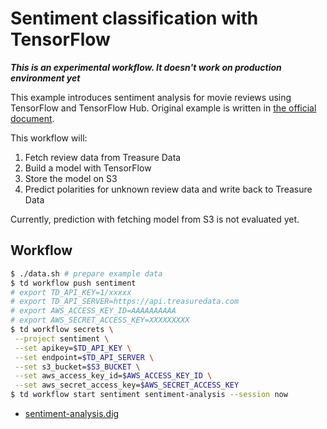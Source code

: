 # Sentiment classification with TensorFlow

***This is an experimental workflow. It doesn't work on production environment yet***

This example introduces sentiment analysis for movie reviews using TensorFlow and TensorFlow Hub.
Original example is written in [the official document](https://www.tensorflow.org/hub/tutorials/text_classification_with_tf_hub).

This workflow will:
1. Fetch review data from Treasure Data
2. Build a model with TensorFlow
3. Store the model on S3
4. Predict polarities for unknown review data and write back to Treasure Data

Currently, prediction with fetching model from S3 is not evaluated yet.

## Workflow
 ```bash
$ ./data.sh # prepare example data
$ td workflow push sentiment
# export TD_API_KEY=1/xxxxx
# export TD_API_SERVER=https://api.treasuredata.com
# export AWS_ACCESS_KEY_ID=AAAAAAAAAA
# export AWS_SECRET_ACCESS_KEY=XXXXXXXXX
$ td workflow secrets \
  --project sentiment \
  --set apikey=$TD_API_KEY \
  --set endpoint=$TD_API_SERVER \
  --set s3_bucket=$S3_BUCKET \
  --set aws_access_key_id=$AWS_ACCESS_KEY_ID \
  --set aws_secret_access_key=$AWS_SECRET_ACCESS_KEY
$ td workflow start sentiment sentiment-analysis --session now
```

* [sentiment-analysis.dig](sentiment-analysis.dig)
